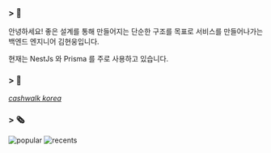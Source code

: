 
### > 🙋‍
안녕하세요! 좋은 설계를 통해 만들어지는 단순한 구조를 목표로 서비스를 만들어나가는 백엔드 엔지니어 김현웅입니다.

현재는 NestJs 와 Prisma 를 주로 사용하고 있습니다.


### > 🏢
[*cashwalk korea*](https://www.instagram.com/cashwalk_korea/)



### > 🗞

<img alt="popular" src="https://velog-readme-stats.vercel.app/api?name=ksi05503&tag=http">
<img alt="recents" src="https://velog-readme-stats.vercel.app/api/list?name=ksi05503">




